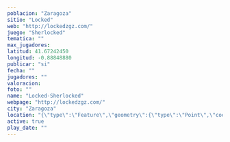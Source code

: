 ```yaml
---
poblacion: "Zaragoza"
sitio: "Locked"
web: "http://lockedzgz.com/"
juego: "Sherlocked"
tematica: ""
max_jugadores: 
latitud: 41.67242450
longitud: -0.88848880
publicar: "si"
fecha: ""
jugadores: ""
valoracion: 
foto: ""
name: "Locked-Sherlocked"
webpage: "http://lockedzgz.com/"
city: "Zaragoza"
location: "{\"type\":\"Feature\",\"geometry\":{\"type\":\"Point\",\"coordinates\":[\"41,67242450\",\"-0,88848880\"]}}"
active: true
play_date: ""
---
```

